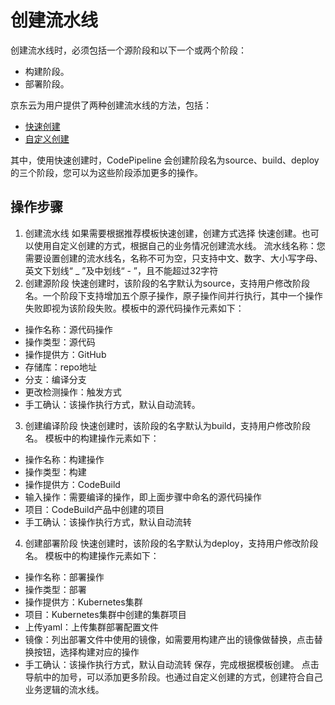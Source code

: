 # 创建流水线

创建流水线时，必须包括一个源阶段和以下一个或两个阶段：
* 构建阶段。
* 部署阶段。

京东云为用户提供了两种创建流水线的方法，包括：

* [快速创建](Create-Instance#user-content-1)
* [自定义创建](Create-Instance#user-content-2)

其中，使用快速创建时，CodePipeline 会创建阶段名为source、build、deploy的三个阶段，您可以为这些阶段添加更多的操作。

## 操作步骤
1. 创建流水线
如果需要根据推荐模板快速创建，创建方式选择 快速创建。也可以使用自定义创建的方式，根据自己的业务情况创建流水线。
流水线名称：您需要设置创建的流水线名，名称不可为空，只支持中文、数字、大小写字母、英文下划线“ _ ”及中划线“ - ”，且不能超过32字符
2. 创建源阶段
快速创建时，该阶段的名字默认为source，支持用户修改阶段名。一个阶段下支持增加五个原子操作，原子操作间并行执行，其中一个操作失败即视为该阶段失败。模板中的源代码操作元素如下：
* 操作名称：源代码操作
* 操作类型：源代码
* 操作提供方：GitHub
* 存储库：repo地址
* 分支：编译分支
* 更改检测操作：触发方式
* 手工确认：该操作执行方式，默认自动流转。
3. 创建编译阶段
快速创建时，该阶段的名字默认为build，支持用户修改阶段名。
模板中的构建操作元素如下：
* 操作名称：构建操作
* 操作类型：构建
* 操作提供方：CodeBuild
* 输入操作：需要编译的操作，即上面步骤中命名的源代码操作
* 项目：CodeBuild产品中创建的项目
* 手工确认：该操作执行方式，默认自动流转
4. 创建部署阶段
快速创建时，该阶段的名字默认为deploy，支持用户修改阶段名。
模板中的构建操作元素如下：
* 操作名称：部署操作
* 操作类型：部署
* 操作提供方：Kubernetes集群
* 项目：Kubernetes集群中创建的集群项目
* 上传yaml：上传集群部署配置文件
* 镜像：列出部署文件中使用的镜像，如需要用构建产出的镜像做替换，点击替换按钮，选择构建对应的操作
* 手工确认：该操作执行方式，默认自动流转
  保存，完成根据模板创建。
点击导航中的加号，可以添加更多阶段。也通过自定义创建的方式，创建符合自己业务逻辑的流水线。
